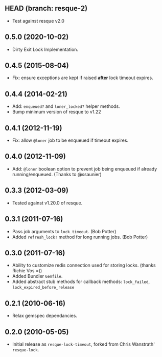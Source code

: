 ## HEAD (branch: resque-2)

* Test against resque v2.0

## 0.5.0 (2020-10-02)

- Dirty Exit Lock Implementation.

## 0.4.5 (2015-08-04)

- Fix: ensure exceptions are kept if raised **after** lock timeout expires.

## 0.4.4 (2014-02-21)

- Add: `enqueued?` and `loner_locked?` helper methods.
- Bump minimum version of resque to v1.22

## 0.4.1 (2012-11-19)

- Fix: allow `@loner` job to be enqueued if timeout expires.

## 0.4.0 (2012-11-09)

- Add: `@loner` boolean option to prevent job being enqueued if already
  running/enqueued. (Thanks to @ssaunier)

## 0.3.3 (2012-03-09)

- Tested against v1.20.0 of resque.

## 0.3.1 (2011-07-16)

- Pass job arguments to `lock_timeout`. (Bob Potter)
- Added `refresh_lock!` method for long running jobs. (Bob Potter)

## 0.3.0 (2011-07-16)

- Ability to customize redis connection used for storing locks.
  (thanks Richie Vos =))
- Added Bundler `Gemfile`.
- Added abstract stub methods for callback methods:
  `lock_failed`, `lock_expired_before_release`

## 0.2.1 (2010-06-16)

- Relax gemspec dependancies.

## 0.2.0 (2010-05-05)

- Initial release as `resque-lock-timeout`, forked from Chris Wanstrath'
  `resque-lock`.
